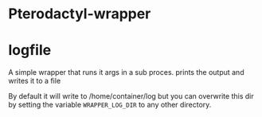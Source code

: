 # Pterodactyl-wrapper

# logfile
A simple wrapper that runs it args in a sub proces. prints the output and writes it to a file

By default it will write to /home/container/log but you can overwrite this dir by setting the variable `WRAPPER_LOG_DIR` to any other directory.
